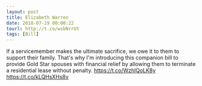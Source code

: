 ```yaml
---
layout: post
title: Elizabeth Warren
date: 2018-07-19 00:00:22
tourl: http://t.co/wsbNrrUt
tags: [Bill]
---
```

If a servicemember makes the ultimate sacrifice, we owe it to them to support their family. That's why I'm introducing this companion bill to provide Gold Star spouses with financial relief by allowing them to terminate a residential lease without penalty. https://t.co/WzhlQoLK8y https://t.co/kLQHsXHs8v